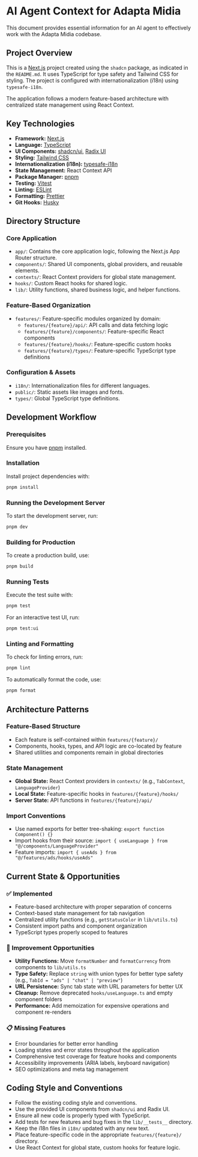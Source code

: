 # AI Agent Context for Adapta Midia

This document provides essential information for an AI agent to effectively work with the Adapta Midia codebase.

## Project Overview

This is a [Next.js](https://nextjs.org/) project created using the `shadcn` package, as indicated in the `README.md`. It uses TypeScript for type safety and Tailwind CSS for styling. The project is configured with internationalization (i18n) using `typesafe-i18n`.

The application follows a modern feature-based architecture with centralized state management using React Context.

## Key Technologies

- **Framework:** [Next.js](https://nextjs.org/)
- **Language:** [TypeScript](https://www.typescriptlang.org/)
- **UI Components:** [shadcn/ui](https://ui.shadcn.com/), [Radix UI](https://www.radix-ui.com/)
- **Styling:** [Tailwind CSS](https://tailwindcss.com/)
- **Internationalization (i18n):** [typesafe-i18n](https://github.com/ivanhofer/typesafe-i18n)
- **State Management:** React Context API
- **Package Manager:** [pnpm](https://pnpm.io/)
- **Testing:** [Vitest](https://vitest.dev/)
- **Linting:** [ESLint](https://eslint.org/)
- **Formatting:** [Prettier](https://prettier.io/)
- **Git Hooks:** [Husky](https://typicode.github.io/husky/)

## Directory Structure

### Core Application

- `app/`: Contains the core application logic, following the Next.js App Router structure.
- `components/`: Shared UI components, global providers, and reusable elements.
- `contexts/`: React Context providers for global state management.
- `hooks/`: Custom React hooks for shared logic.
- `lib/`: Utility functions, shared business logic, and helper functions.

### Feature-Based Organization

- `features/`: Feature-specific modules organized by domain:
  - `features/{feature}/api/`: API calls and data fetching logic
  - `features/{feature}/components/`: Feature-specific React components
  - `features/{feature}/hooks/`: Feature-specific custom hooks
  - `features/{feature}/types/`: Feature-specific TypeScript type definitions

### Configuration & Assets

- `i18n/`: Internationalization files for different languages.
- `public/`: Static assets like images and fonts.
- `types/`: Global TypeScript type definitions.

## Development Workflow

### Prerequisites

Ensure you have [pnpm](https://pnpm.io/installation) installed.

### Installation

Install project dependencies with:

```sh
pnpm install
```

### Running the Development Server

To start the development server, run:

```sh
pnpm dev
```

### Building for Production

To create a production build, use:

```sh
pnpm build
```

### Running Tests

Execute the test suite with:

```sh
pnpm test
```

For an interactive test UI, run:

```sh
pnpm test:ui
```

### Linting and Formatting

To check for linting errors, run:

```sh
pnpm lint
```

To automatically format the code, use:

```sh
pnpm format
```

## Architecture Patterns

### Feature-Based Structure

- Each feature is self-contained within `features/{feature}/`
- Components, hooks, types, and API logic are co-located by feature
- Shared utilities and components remain in global directories

### State Management

- **Global State:** React Context providers in `contexts/` (e.g., `TabContext`, `LanguageProvider`)
- **Local State:** Feature-specific hooks in `features/{feature}/hooks/`
- **Server State:** API functions in `features/{feature}/api/`

### Import Conventions

- Use named exports for better tree-shaking: `export function Component() {}`
- Import hooks from their source: `import { useLanguage } from "@/components/LanguageProvider"`
- Feature imports: `import { useAds } from "@/features/ads/hooks/useAds"`

## Current State & Opportunities

### ✅ Implemented

- Feature-based architecture with proper separation of concerns
- Context-based state management for tab navigation
- Centralized utility functions (e.g., `getStatusColor` in `lib/utils.ts`)
- Consistent import paths and component organization
- TypeScript types properly scoped to features

### 🚀 Improvement Opportunities

- **Utility Functions:** Move `formatNumber` and `formatCurrency` from components to `lib/utils.ts`
- **Type Safety:** Replace `string` with union types for better type safety (e.g., `TabId = "ads" | "chat" | "preview"`)
- **URL Persistence:** Sync tab state with URL parameters for better UX
- **Cleanup:** Remove deprecated `hooks/useLanguage.ts` and empty component folders
- **Performance:** Add memoization for expensive operations and component re-renders

### 📋 Missing Features

- Error boundaries for better error handling
- Loading states and error states throughout the application
- Comprehensive test coverage for feature hooks and components
- Accessibility improvements (ARIA labels, keyboard navigation)
- SEO optimizations and meta tag management

## Coding Style and Conventions

- Follow the existing coding style and conventions.
- Use the provided UI components from `shadcn/ui` and Radix UI.
- Ensure all new code is properly typed with TypeScript.
- Add tests for new features and bug fixes in the `lib/__tests__` directory.
- Keep the i18n files in `i18n/` updated with any new text.
- Place feature-specific code in the appropriate `features/{feature}/` directory.
- Use React Context for global state, custom hooks for feature logic.
